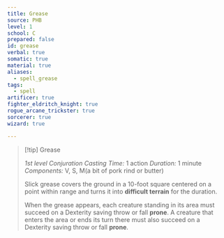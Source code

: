 ```yaml
---
title: Grease
source: PHB
level: 1
school: C
prepared: false
id: grease
verbal: true
somatic: true
material: true
aliases:
  - spell_grease
tags:
  - spell
artificer: true
fighter_eldritch_knight: true
rogue_arcane_trickster: true
sorcerer: true
wizard: true

---
```

>[!tip] Grease
>
> *1st level Conjuration*
> *Casting Time:* 1 action
> *Duration:* 1 minute
> *Components:* V, S, M(a bit of pork rind or butter)
>
>Slick grease covers the ground in a 10-foot square centered on a point within range and turns it into **difficult terrain** for the duration.
>
>When the grease appears, each creature standing in its area must succeed on a Dexterity saving throw or fall **prone**. A creature that enters the area or ends its turn there must also succeed on a Dexterity saving throw or fall **prone**.
>

